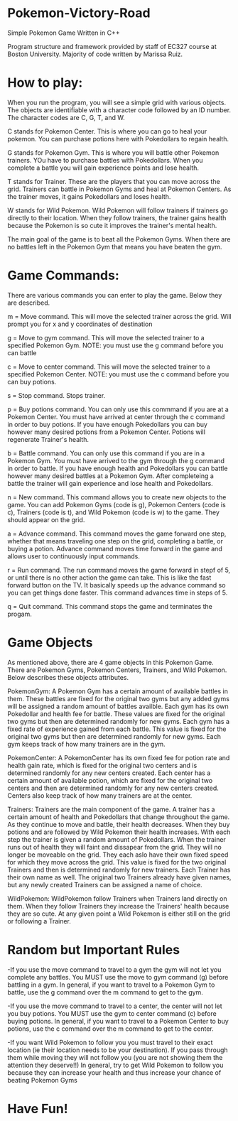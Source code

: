# Pokemon-Victory-Road
Simple Pokemon Game Written in C++

Program structure and framework provided by staff of EC327 course at Boston University. Majority of code written by Marissa Ruiz.

# How to play:
When you run the program, you will see a simple grid with various objects. The objects are identifiable with a character code followed by an ID number. The character codes are C, G, T, and W.

C stands for Pokemon Center. This is where you can go to heal your pokemon. You can purchase potions here with Pokedollars to regain health.

G stands for Pokemon Gym. This is where you will battle other Pokemon trainers. YOu have to purchase battles with Pokedollars. When you complete a battle you will gain experience points and lose health.

T stands for Trainer. These are the players that you can move across the grid. Trainers can battle in Pokemon Gyms and heal at Pokemon Centers. As the trainer moves, it gains Pokedollars and loses health. 

W stands for Wild Pokemon. Wild Pokemon will follow trainers if trainers go directly to their location. When they follow trainers, the trainer gains health because the Pokemon is so cute it improves the trainer's mental health. 

The main goal of the game is to beat all the Pokemon Gyms. When there are no battles left in the Pokemon Gym that means you have beaten the gym.

# Game Commands:
There are various commands you can enter to play the game. Below they are described. 

m = Move command. This will move the selected trainer across the grid. Will prompt you for x and y coordinates of destination

g = Move to gym command. This will move the selected trainer to a specified Pokemon Gym. NOTE: you must use the g command before you can battle

c = Move to center command. This will move the selected trainer to a specified Pokemon Center. NOTE: you must use the c command before you can buy potions.

s = Stop command. Stops trainer.

p = Buy potions command. You can only use this commmand if you are at a Pokemon Center. You must have arrived at center through the c command in order to buy             potions. If you have enough Pokedollars you can buy however many desired potions from a Pokemon Center. Potions will regenerate Trainer's health. 

b = Battle command. You can only use this command if you are in a Pokemon Gym. You must have arrived to the gym through the g command in order to battle. If you have     enough health and Pokedollars you can battle however many desired battles at a Pokemon Gym. After completeing a battle the trainer will gain experience and lose      health and Pokedollars. 

n = New command. This command allows you to create new objects to the game. You can add Pokemon Gyms (code is g), Pokemon Centers (code is c), Trainers (code is t),      and Wild Pokemon (code is w) to the game. They should appear on the grid. 

a = Advance command. This command moves the game forward one step, whether that means traveling one step on the grid, completing a battle, or buying a potion.           Advance command moves time forward in the game and allows user to continuously input commands. 

r = Run command. The run command moves the game forward in stepf of 5, or until there is no other action the game can take. This is like the fast forward button on       the TV. It basically speeds up the advance command so you can get things done faster. This command advances time in steps of 5. 

q = Quit command. This command stops the game and terminates the progam. 

# Game Objects
As mentioned above, there are 4 game objects in this Pokemon Game. There are Pokemon Gyms, Pokemon Centers, Trainers, and Wild Pokemon. Below describes these objects attributes.

PokemonGym: A Pokemon Gym has a certain amount of available battles in them. These battles are fixed for the original two gyms but any added gyms will be assigned a random amount of battles availble. Each gym has its own Pokedollar and health fee for battle. These values are fixed for the original two gyms but then are determined randomly for new gyms. Each gym has a fixed rate of experience gained from each battle. This value is fixed for the original two gyms but then are determined randomly for new gyms. Each gym keeps track of how many trainers are in the gym. 

PokemonCenter: A PokemonCenter has its own fixed fee for potion rate and health gain rate, which is fixed for the original two centers and is determined randomly for any new centers created. Each center has a certain amount of available potion, which are fixed for the original two centers and then are determined randomly for any new centers created. Centers also keep track of how many trainers are at the center. 

Trainers: Trainers are the main component of the game. A trainer has a certain amount of health and Pokedollars that change throughout the game. As they continue to move and battle, their health decreases. When they buy potions and are followed by Wild Pokemon their health increases. With each step the trainer is given a random amount of Pokedollars. When the trainer runs out of health they will faint and dissapear from the grid. They will no longer be moveable on the grid. They each aslo have their own fixed speed for which they move across the grid. This value is fixed for the two original Trainers and then is determined randomly for new trainers. Each Trainer has their own name as well. The original two Trainers already have given names, but any newly created Trainers can be assigned a name of choice. 

WildPokemon: WildPokemon follow Trainers when Trainers land directly on them. When they follow Trainers they increase the Trainers' health because they are so cute. At any given point a Wild Pokemon is either still on the grid or following a Trainer. 

# Random but Important Rules
-If you use the move command to travel to a gym the gym will not let you complete any battles. You MUST use the move to gym command (g) before battling in a gym. In general, if you want to travel to a Pokemon Gym to battle, use the g command over the m command to get to the gym.

-If you use the move command to travel to a center, the center will not let you buy potions. You MUST use the gym to center command (c) before buying potions. In general, if you want to travel to a Pokemon Center to buy potions, use the c command over the m command to get to the center.

-If you want Wild Pokemon to follow you you must travel to their exact location (ie their location needs to be your destination). If you pass through them while moving they will not follow you (you are not showing them the attention they deserve!!) In general, try to get Wild Pokemon to follow you because they can increase your health and thus increase your chance of beating Pokemon Gyms

# Have Fun!


